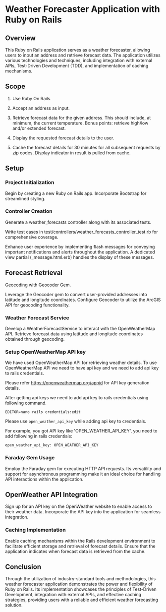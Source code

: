 # Weather Forecaster Application with Ruby on Rails
## Overview
This Ruby on Rails application serves as a weather forecaster, allowing users to input an address and retrieve forecast data. The application utilizes various technologies and techniques, including integration with external APIs, Test-Driven Development (TDD), and implementation of caching mechanisms.

## Scope

1. Use Ruby On Rails.

2. Accept an address as input.

3. Retrieve forecast data for the given address. This should include, at minimum, the current temperature. Bonus points: retrieve high/low and/or extended forecast.

4. Display the requested forecast details to the user.

5. Cache the forecast details for 30 minutes for all subsequent requests by zip codes. Display indicator in result is pulled from cache.

## Setup

### Project Initialization
Begin by creating a new Ruby on Rails app.
Incorporate Bootstrap for streamlined styling.

### Controller Creation
Generate a weather_forecasts controller along with its associated tests.

Write test cases in test/controllers/weather_forecasts_controller_test.rb for comprehensive coverage.

Enhance user experience by implementing flash messages for conveying important notifications and alerts throughout the application. A dedicated view partial (_message.html.erb) handles the display of these messages.

## Forecast Retrieval
Geocoding with Geocoder Gem.

Leverage the Geocoder gem to convert user-provided addresses into latitude and longitude coordinates. Configure Geocoder to utilize the ArcGIS API for geocoding functionality.


### Weather Forecast Service
Develop a WeatherForecastService to interact with the OpenWeatherMap API. Retrieve forecast data using latitude and longitude coordinates obtained through geocoding.

### Setup OpenWeatherMap API key
We have used OpenWeatherMap API for retrieving weather details. To use OpenWeatherMap API we need to have api key and we need to add api key to rails credentials.

Please refer https://openweathermap.org/appid for API key generation details.

After getting api keys we need to add api key to rails credentials using following command.

``EDITOR=nano rails credentials:edit``

Please use ``open_weather_api_key`` while adding api key to credentials.

For example,
    you got API key like 'OPEN_WEATHER_API_KEY', you need to add following in rails credentials:

    open_weather_api_key: OPEN_WEATHER_API_KEY

### Faraday Gem Usage
Employ the Faraday gem for executing HTTP API requests. Its versatility and support for asynchronous programming make it an ideal choice for handling API interactions within the application.

## OpenWeather API Integration
Sign up for an API key on the OpenWeather website to enable access to their weather data. Incorporate the API key into the application for seamless integration.

### Caching Implementation
Enable caching mechanisms within the Rails development environment to facilitate efficient storage and retrieval of forecast details. Ensure that the application indicates when forecast data is retrieved from the cache.

## Conclusion
Through the utilization of industry-standard tools and methodologies, this weather forecaster application demonstrates the power and flexibility of Ruby on Rails. Its implementation showcases the principles of Test-Driven Development, integration with external APIs, and effective caching strategies, providing users with a reliable and efficient weather forecasting solution.
